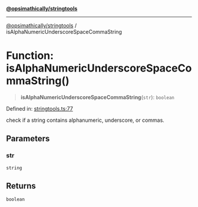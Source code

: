 [**@opsimathically/stringtools**](../README.md)

***

[@opsimathically/stringtools](../README.md) / isAlphaNumericUnderscoreSpaceCommaString

# Function: isAlphaNumericUnderscoreSpaceCommaString()

> **isAlphaNumericUnderscoreSpaceCommaString**(`str`): `boolean`

Defined in: [stringtools.ts:77](https://github.com/opsimathically/stringtools/blob/5714d320fcdf7327680edd07bd6d383b6db26812/src/stringtools.ts#L77)

check if a string contains alphanumeric, underscore, or commas.

## Parameters

### str

`string`

## Returns

`boolean`
